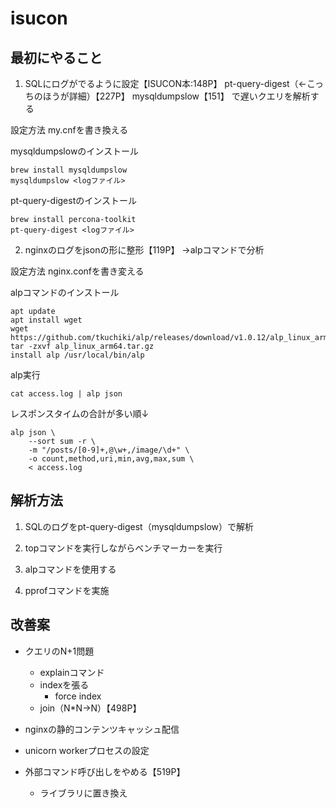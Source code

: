 # isucon


## 最初にやること

1. SQLにログがでるように設定【ISUCON本:148P】
pt-query-digest（←こっちのほうが詳細）【227P】
mysqldumpslow【151】
で遅いクエリを解析する

設定方法
my.cnfを書き換える

mysqldumpslowのインストール
```
brew install mysqldumpslow
mysqldumpslow <logファイル>
```


pt-query-digestのインストール
```
brew install percona-toolkit
pt-query-digest <logファイル>
```


2. nginxのログをjsonの形に整形【119P】
→alpコマンドで分析

設定方法
nginx.confを書き変える

alpコマンドのインストール
```
apt update
apt install wget
wget https://github.com/tkuchiki/alp/releases/download/v1.0.12/alp_linux_arm64.tar.gz
tar -zxvf alp_linux_arm64.tar.gz
install alp /usr/local/bin/alp
```

alp実行
```
cat access.log | alp json
```
レスポンスタイムの合計が多い順↓
```
alp json \
	--sort sum -r \
	-m "/posts/[0-9]+,@\w+,/image/\d+" \
	-o count,method,uri,min,avg,max,sum \
	< access.log
```

## 解析方法
1. SQLのログをpt-query-digest（mysqldumpslow）で解析

1. topコマンドを実行しながらベンチマーカーを実行

1. alpコマンドを使用する

1. pprofコマンドを実施


## 改善案
- クエリのN+1問題
    - explainコマンド
    - indexを張る
        - force index
    - join（N*N→N）【498P】
    
- nginxの静的コンテンツキャッシュ配信
- unicorn workerプロセスの設定
- 外部コマンド呼び出しをやめる【519P】
    - ライブラリに置き換え
